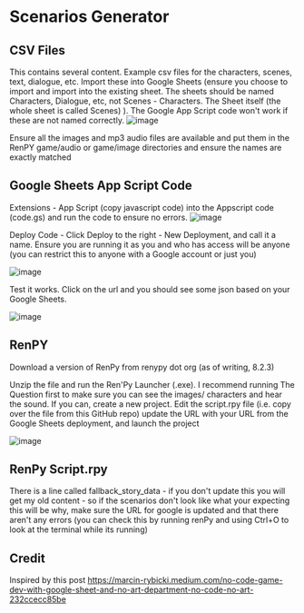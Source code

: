 # Scenarios Generator
## CSV Files
This contains several content. Example csv files for the characters, scenes, text, dialogue, etc.
Import these into Google Sheets (ensure you choose to import and import into the existing sheet. The sheets should be named Characters, Dialogue, etc, not Scenes - Characters. The Sheet itself (the whole sheet is called Scenes) ). The Google App Script code won't work if these are not named correctly.
![image](https://github.com/AidoWedo/Scenarios_RenPY_Sheets/assets/40786162/967ccfd9-77bb-4b09-8071-ecafd4411f45)

Ensure all the images and mp3 audio files are available and put them in the RenPY game/audio or game/image directories and ensure the names are exactly matched 

## Google Sheets App Script Code
Extensions - App Script (copy javascript code) into the Appscript code (code.gs) and run the code to ensure no errors.
![image](https://github.com/AidoWedo/Scenarios_RenPY_Sheets/assets/40786162/a879be7f-d481-4723-b5f5-037807a72fa0)


Deploy Code - Click Deploy to the right - New Deployment, and call it a name. Ensure you are running it as you and who has access will be anyone (you can restrict this to anyone with a Google account or just you)

![image](https://github.com/AidoWedo/Scenarios_RenPY_Sheets/assets/40786162/cca26aa6-bcac-4cf9-9199-a0c25f93a6b0)


Test it works. Click on the url and you should see some json based on your Google Sheets.

![image](https://github.com/AidoWedo/Scenarios_RenPY_Sheets/assets/40786162/efe6f67f-7524-4838-b325-eb56700f2eb9)


## RenPY

Download a version of RenPy from renypy dot org (as of writing, 8.2.3)

Unzip the file and run the Ren'Py Launcher (.exe). I recommend running The Question first to make sure you can see the images/ characters and hear the sound. If you can, create a new project.
Edit the script.rpy file (i.e. copy over the file from this GitHub repo) update the URL with your URL from the Google Sheets deployment, and launch the project

![image](https://github.com/AidoWedo/Scenarios_RenPY_Sheets/assets/40786162/d3169a06-309d-42a9-bc2c-f6a2ec0e442c)

## RenPy Script.rpy

There is a line called fallback_story_data - if you don't update this you will get my old content - so if the scenarios don't look like what your expecting this will be why, make sure the URL for google is updated and that there aren't any errors (you can check this by running renPy and using Ctrl+O to look at the terminal while its running)

## Credit
Inspired by this post https://marcin-rybicki.medium.com/no-code-game-dev-with-google-sheet-and-no-art-department-no-code-no-art-232ccecc85be
